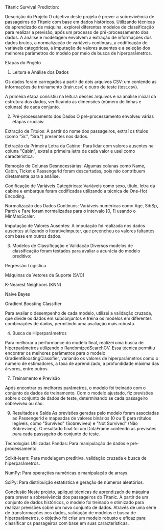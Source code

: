 Titanic Survival Prediction:

Descrição do Projeto
O objetivo deste projeto é prever a sobrevivência de passageiros do Titanic com base em dados históricos. 
Utilizando técnicas de aprendizado de máquina, explorei diferentes modelos de classificação para realizar a previsão, após um processo de pré-processamento dos dados. 
A análise e modelagem envolvem a extração de informações dos dados brutos, a normalização de variáveis contínuas, 
a codificação de variáveis categóricas, a imputação de valores ausentes e a seleção dos melhores parâmetros do modelo por meio de busca de hiperparâmetros.

Etapas do Projeto

1. Leitura e Análise dos Dados
   
Os dados foram carregados a partir de dois arquivos CSV: um contendo as informações de treinamento (train.csv) e outro de teste (test.csv). 

A primeira etapa consistiu na leitura desses arquivos e na análise inicial da estrutura dos dados, verificando as dimensões (número de linhas e colunas) de cada conjunto.

2. Pré-processamento dos Dados
O pré-processamento envolveu várias etapas cruciais:

Extração de Títulos: A partir do nome dos passageiros, extraí os títulos (como "Sr.", "Sra.") presentes nos dados.

Extração da Primeira Letra da Cabine: Para lidar com valores ausentes na coluna "Cabin", extraí a primeira letra de cada valor e usei como característica.

Remoção de Colunas Desnecessárias: Algumas colunas como Name, Cabin, Ticket e PassengerId foram descartadas, pois não contribuem diretamente para a análise.

Codificação de Variáveis Categóricas: Variáveis como sexo, título, letra da cabine e embarque foram codificadas utilizando a técnica de One-Hot Encoding.

Normalização dos Dados Contínuos: Variáveis numéricas como Age, SibSp, Parch e Fare foram normalizadas para o intervalo [0, 1] usando o MinMaxScaler.

Imputação de Valores Ausentes: A imputação foi realizada nos dados ausentes utilizando o IterativeImputer, que preencheu os valores faltantes com base em outros dados.

3. Modelos de Classificação e Validação
Diversos modelos de classificação foram testados para avaliar a acurácia do modelo preditivo:

Regressão Logística

Máquinas de Vetores de Suporte (SVC)

K-Nearest Neighbors (KNN)

Naive Bayes

Gradient Boosting Classifier

Para avaliar o desempenho de cada modelo, utilizei a validação cruzada, que divide os dados em subconjuntos e treina os modelos em diferentes combinações de dados, 
permitindo uma avaliação mais robusta.

4. Busca de Hiperparâmetros
   
Para melhorar a performance do modelo final, realizei uma busca de hiperparâmetros utilizando o RandomizedSearchCV.
Essa técnica permitiu encontrar os melhores parâmetros para o modelo GradientBoostingClassifier, variando os valores de hiperparâmetros como o número de estimadores,
a taxa de aprendizado, a profundidade máxima das árvores, entre outros.

7. Treinamento e Previsão
   
Após encontrar os melhores parâmetros, o modelo foi treinado com o conjunto de dados de treinamento.
Com o modelo ajustado, fiz previsões sobre o conjunto de dados de teste, determinando se cada passageiro sobreviveu ou não.

9. Resultados e Saída
As previsões geradas pelo modelo foram associadas ao PassengerId e mapeadas de valores binários (0 ou 1) para rótulos legíveis,
como "Survived" (Sobreviveu) e "Not Survived" (Não Sobreviveu).
O resultado final foi um DataFrame contendo as previsões para cada passageiro do conjunto de teste.

Tecnologias Utilizadas
Pandas: Para manipulação de dados e pré-processamento.

Scikit-learn: Para modelagem preditiva, validação cruzada e busca de hiperparâmetros.

NumPy: Para operações numéricas e manipulação de arrays.

SciPy: Para distribuição estatística e geração de números aleatórios.

Conclusão
Neste projeto, apliquei técnicas de aprendizado de máquina para prever a sobrevivência dos passageiros do Titanic. 
A partir de um conjunto de dados históricos, o modelo foi treinado e otimizado para realizar previsões sobre um novo conjunto de dados. 
Através de uma série de transformações nos dados, validação de modelos e busca de hiperparâmetros, 
o objetivo foi criar um modelo robusto e eficaz para classificar os passageiros com base em suas características.
